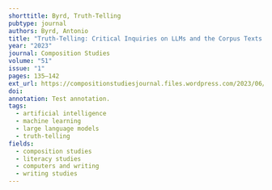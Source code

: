 ```yaml
---
shorttitle: Byrd, Truth-Telling
pubtype: journal
authors: Byrd, Antonio
title: "Truth-Telling: Critical Inquiries on LLMs and the Corpus Texts That Train Them"
year: "2023"
journal: Composition Studies
volume: "51"
issue: "1"
pages: 135–142
ext_url: https://compositionstudiesjournal.files.wordpress.com/2023/06/byrd.pdf
doi:
annotation: Test annotation.
tags:
  - artificial intelligence
  - machine learning
  - large language models
  - truth-telling
fields:
  - composition studies
  - literacy studies
  - computers and writing
  - writing studies
---
```

